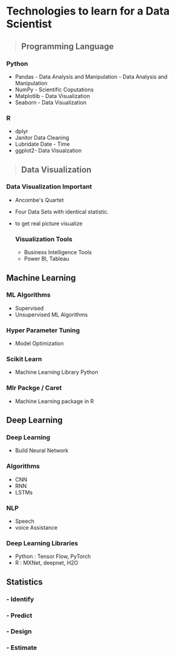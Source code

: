 # Technologies to learn for a Data Scientist

> ## Programming Language

 ### Python
- Pandas - Data Analysis and Manipulation - Data Analysis and Manipulation
- NumPy - Scientific Coputations  
- Matplotlib - Data Visualization
- Seaborn - Data Visualization

### R
- dplyr
- Janitor Data Cleaning
- Lubridate Date - Time
- ggplot2- Data Visualzation

> ## Data Visualization

### Data Visualization Important
- Ancombe's Quartet
- Four Data Sets with identical statistic.
- to get real picture visualize

  ### Visualization Tools
  - Business Intelligence Tools
  - Power BI, Tableau


## Machine Learning
 
### ML Algorithms
- Supervised
- Unsupervised ML Algorithms

### Hyper Parameter Tuning
- Model Optimization
    
### Scikit Learn
- Machine Learning Library Python
  
### Mlr Packge / Caret
- Machine Learning package in R

## Deep Learning

### Deep Learning
- Build Neural Network

### Algorithms
- CNN
- RNN
- LSTMs

### NLP
- Speech
- voice Assistance

### Deep Learning Libraries
- Python : Tensor Flow, PyTorch
- R : MXNet, deepnet, H2O

## Statistics

### - Identify 
### - Predict
### - Design
### - Estimate

    
